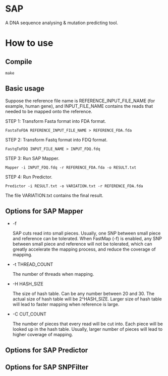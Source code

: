 SAP 
=====

A DNA sequence analysing & mutation predicting tool.


How to use
=====

Compile
-----

    make

Basic usage
-----

Suppose the reference file name is REFERENCE_INPUT_FILE_NAME (for example, human gene), 
and INPUT_FILE_NAME contains the reads that needed to be mapped onto the reference.

STEP 1: Transform Fasta format into FDA format.

    FastaToFDA REFERENCE_INPUT_FILE_NAME > REFERENCE_FDA.fda

STEP 2: Transform Fastq format into FDQ format.

    FastqToFDQ INPUT_FILE_NAME > INPUT_FDQ.fdq

STEP 3: Run SAP Mapper.

    Mapper -i INPUT_FDQ.fdq -r REFERENCE_FDA.fda -o RESULT.txt

STEP 4: Run Predictor.
    
    Predictor -i RESULT.txt -o VARIATION.txt -r REFERENCE_FDA.fda
    
The file VARIATION.txt contains the final result.

Options for SAP Mapper
-----

*   -f 

    SAP cuts read into small pieces.
    Usually, one SNP between small piece and reference can be tolerated.
    When FastMap (-f) is enabled, any SNP between small piece and reference will not be tolerated, 
    which can greatly accelerate the mapping process, and reduce the coverage of mapping.

*   -t THREAD_COUNT

    The number of threads when mapping.
   
*   -H HASH_SIZE
    
    The size of hash table.
    Can be any number between 20 and 30.
    The actual size of hash table will be 2^HASH_SIZE.
    Larger size of hash table will lead to faster mapping when reference is large.

*   -C CUT_COUNT

    The number of pieces that every read will be cut into.
    Each piece will be looked up in the hash table.
    Usually, larger number of pieces will lead to higher coverage of mapping.

Options for SAP Predictor
-----

Options for SAP SNPFilter
-----
